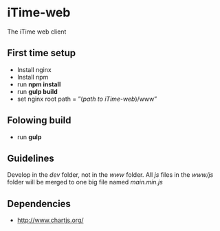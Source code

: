 # iTime-web
The iTime web client

## First time setup
* Install nginx
* Install npm 
* run **npm install**
* run **gulp build**
* set nginx root path = ”(*path to iTime-web*)/www”

## Folowing build
* run **gulp**

## Guidelines
Develop in the *dev* folder, not in the *www* folder.
All *js* files in the *www/js* folder will be merged to one big file named *main.min.js*
## Dependencies
* http://www.chartjs.org/
